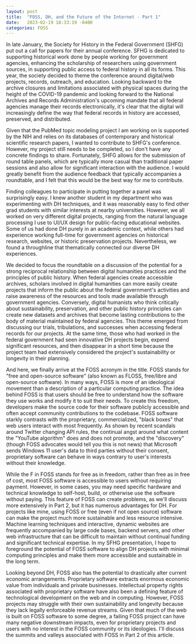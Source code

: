 ```yaml
---
layout: post
title:  "FOSS, DH, and the Future of the Internet - Part 1"
date:   2023-02-19 18:33:19 -0400
categories: FOSS
---
```

In late January, the Society for History in the Federal Government (SHFG) put out a call for papers for their annual conference. SFHG is dedicated to supporting historical work done by people working for government agencies, enhancing the scholarship of researchers using government sources, in supporting public access to federal history in all its forms. This year, the society decided to theme the conference around digital/web projects, records, outreach, and education. Looking backward to the archive closures and limitations associated with physical spaces during the height of the COVID-19 pandemic and looking forward to the National Archives and Records Administration's upcoming mandate that all federal agencies manage their records electronically, it's clear that the digital will increasingly define the way that federal records in history are accessed, preserved, and distributed.

Given that the PubMed topic modeling project I am working on is supported by the NIH and relies on its databases of contemporary and historical scientific research papers, I wanted to contribute to SHFG's conference. However, my project still needs to be completed, so I don't have any concrete findings to share. Fortunately, SHFG allows for the submission of round table panels, which are typically more casual than traditional paper sessions and also allow for significant interaction with the audience. I would greatly benefit from the audience feedback that typically accompanies a roundtable, and I felt that this would be the best way for me to contribute.

Finding colleagues to participate in putting together a panel was surprisingly easy. I knew another student in my department who was experimenting with DH techniques, and it was reasonably easy to find other grad students with similar interests at nearby universities. However, we all worked on very different digital projects, ranging from the natural language processing I use to UI/UX design for public-facing educational websites. Some of us had done DH purely in an academic context, while others had experience working full-time for government agencies on historical research, websites, or historic preservation projects. Nevertheless, we found a throughline that thematically connected our diverse DH experiences.

We decided to focus the roundtable on a discussion of the potential for a strong reciprocal relationship between digital humanities practices and the principles of public history. When federal agencies create accessible archives, scholars involved in digital humanities can more easily create projects that inform the public about the federal government's activities and raise awareness of the resources and tools made available through government agencies. Conversely, digital humanists who think critically about sustainability, preservation, and other public history principles can create new datasets and archives that become lasting contributions to the body of material maintained by federal agencies. This theme emerged from discussing our trials, tribulations, and successes when accessing federal records for our projects. At the same time, those who had worked in the federal government had seen innovative DH projects begin, expend significant resources, and then disappear in a short time because the project team had extensively considered the project's sustainability or longevity in their planning.

And here, we finally arrive at the FOSS acronym in the title. FOSS stands for "free and open-source software" (also known as FLOSS, free/libre and open-source software). In many ways, FOSS is more of an ideological movement than a description of a particular computing practice. The idea behind FOSS is that users should be free to understand how the software they use works and modify it to suit their needs. To create this freedom, developers make the source code for their software publicly accessible and often accept community contributions to the codebase. FOSS software starkly contrasts with the proprietary, commercialized, "black boxes" that web users interact with most frequently. As shown by recent scandals around Twitter changing API rules, the continual angst around what content the "YouTube algorithm" does and does not promote, and the "discovery" (though FOSS advocates would tell you this is not news) that Microsoft sends Windows 11 user's data to third parties without their consent, proprietary software can behave in ways contrary to user's interests without their knowledge.

While the F in FOSS stands for free as in freedom, rather than free as in free of cost, most FOSS software is accessible to users without requiring payment. However, in some cases, you may need specific hardware and technical knowledge to self-host, build, or otherwise use the software without paying. This feature of FOSS can create problems, as we'll discuss more extensively in Part 2, but it has numerous advantages for DH. For projects like mine, using FOSS or free (even if not open source) software can make the project much more sustainable and less resource intensive. Machine learning techniques and interactive, dynamic websites are frequently accompanied by large code bases, backend servers, and other web infrastructure that can be difficult to maintain without continual funding and significant technical expertise. In my SFHG presentation, I hope to foreground the potential of FOSS software to align DH projects with minimal computing principles and make them more accessible and sustainable in the long term.

Looking beyond DH, FOSS also has the potential to drastically alter current economic arrangements. Proprietary software extracts enormous economic value from individuals and private businesses. Intellectual property rights associated with proprietary software have also been a defining feature of technological development on the web and in computing. However, FOSS projects may struggle with their own sustainability and longevity because they lack legally enforceable revenue streams. Given that much of the web is built on FOSS software to some degree, a failing FOSS project can have many negative downstream impacts, even for proprietary projects and users with no interest in the FOSS community or its ideologies. I'll discuss the summits and valleys associated with FOSS in Part 2 of this article.
